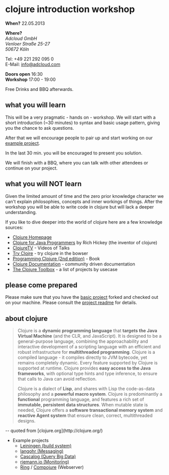 # clojure introduction workshop

**When?**	22.05.2013

**Where?**  
*Adcloud GmbH*  
*Venloer Straße 25-27*    
*50672 Köln*

Tel: +49 221 292 095 0   
E-Mail: info@adcloud.com  

**Doors open** 16:30  
**Workshop** 17:00 - 19:00

Free Drinks and BBQ afterwards.


## what you will learn

This will be a very pragmatic - hands on - workshop.
We will start with a short introduction (~30 minutes) to syntax and basic usage pattern, giving you the chance to ask questions.

After that we will encourage people to pair up and start working on our [example project](https://github.com/adcloud/clojure-intro-workshop).

In the last 30 min. you will be encouraged to present you solution.

We will finish with a BBQ, where you can talk with other attendees or continue on your project.


## what you will NOT learn

Given the limited amount of time and the zero prior knowledge character we can't explain philosophies, concepts and inner workings of things.
After the workshop you will be able to write code in clojure but will lack a deeper understanding.

If you like to dive deeper into the world of clojure here are a few knowledge sources:

- [Clojure Homepage](http://clojure.org/)
- [Clojure for Java Programmers](http://www.youtube.com/user/ClojureTV) by Rich Hickey (the inventor of clojure)
- [ClojureTV](http://www.youtube.com/user/ClojureTV) - Videos of Talks
- [Try Clojre](http://tryclj.com/) - try clojure in the bowser
- [Programming Clojure (2nd edition)](http://pragprog.com/book/shcloj2/programming-clojure) - Book
- [Clojure Documentation](http://clojure-doc.org/) - community driven documentation 
- [The Clojure Toolbox](http://www.clojure-toolbox.com/) - a list of projects by usecase


## please come prepared

Please make sure that you have the [basic project](https://github.com/adcloud/clojure-intro-workshop) forked and checked out on your machine.
Please consult the [project readme](https://github.com/adcloud/clojure-intro-workshop/blob/master/README.md) for details.


## about clojure

<blockquote>
<p>
Clojure is a <strong>dynamic programming language</strong> that <strong>targets the Java Virtual Machine</strong> (and the CLR, and JavaScript). It is designed to be a general-purpose language, combining the approachability and interactive development of a scripting language with an efficient and robust infrastructure for <strong>multithreaded programming</strong>. Clojure is a compiled language - it compiles directly to JVM bytecode, yet remains completely dynamic. Every feature supported by Clojure is supported at runtime. Clojure provides <strong>easy access to the Java frameworks</strong>, with optional type hints and type inference, to ensure that calls to Java can avoid reflection.
</p>

<p>
Clojure is a dialect of <strong>Lisp</strong>, and shares with Lisp the code-as-data philosophy and a <strong>powerful macro system</strong>. Clojure is predominantly a <strong>functional</strong> programming language, and features a rich set of <strong>immutable, persistent data structures</strong>. When mutable state is needed, Clojure offers a <strong>software transactional memory system</strong> and <strong>reactive Agent system</strong> that ensure clean, correct, multithreaded designs.
</p>
</blockquote>
-- quoted from [clojure.org](http://clojure.org/)

- Example projects
	- [Leiningen (build system)](http://leiningen.org/)
	- [langohr (Messaging)](https://github.com/michaelklishin/langohr)
	- [Cascalog (Query Big Data)](https://github.com/nathanmarz/cascalog)
	- [riemann.io (Monitoring)](http://riemann.io/)
	- [Ring](https://github.com/ring-clojure/ring) / [Compojure](https://github.com/weavejester/compojure) (Webserver)
	